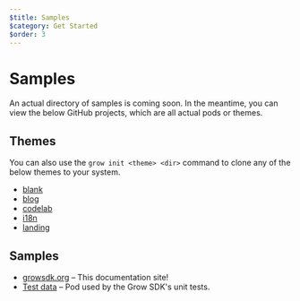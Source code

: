 ```yaml
---
$title: Samples
$category: Get Started
$order: 3
---
```

# Samples

An actual directory of samples is coming soon. In the meantime, you can view the below GitHub projects, which are all actual pods or themes.

## Themes

You can also use the `grow init <theme> <dir>` command to clone any of the below themes to your system.

- [blank](https://github.com/growthemes/blank)
- [blog](https://github.com/growthemes/blog)
- [codelab](https://github.com/growthemes/codelab)
- [i18n](https://github.com/growthemes/i18n)
- [landing](https://github.com/growthemes/blog)

## Samples

- [growsdk.org](https://github.com/grow/growsdk.org) – This documentation site!
- [Test data](https://github.com/grow/pygrow/tree/master/grow/pods/testdata/pod) – Pod used by the Grow SDK's unit tests.
